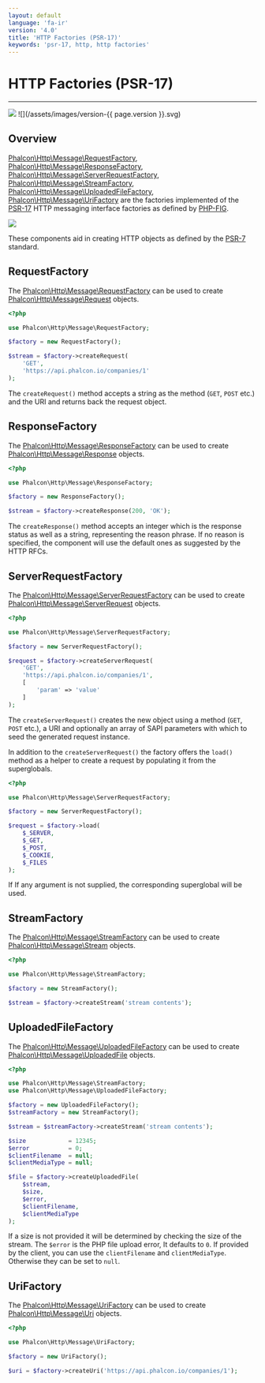 ```yaml
---
layout: default
language: 'fa-ir'
version: '4.0'
title: 'HTTP Factories (PSR-17)'
keywords: 'psr-17, http, http factories'
---
```


# HTTP Factories (PSR-17)

* * *

![](/assets/images/document-status-stable-success.svg) ![](/assets/images/version-{{ page.version }}.svg)

## Overview

[Phalcon\Http\Message\RequestFactory](api/phalcon_http#http-message-requestfactory), [Phalcon\Http\Message\ResponseFactory](api/phalcon_http#http-message-responsefactory), [Phalcon\Http\Message\ServerRequestFactory](api/phalcon_http#http-message-serverrequestfactory), [Phalcon\Http\Message\StreamFactory](api/phalcon_http#http-message-streamfactory), [Phalcon\Http\Message\UploadedFileFactory](api/phalcon_http#http-message-uploadedfilefactory), [Phalcon\Http\Message\UriFactory](api/phalcon_http#http-message-urifactory) are the factories implemented of the [PSR-17](https://www.php-fig.org/psr/psr-17/) HTTP messaging interface factories as defined by [PHP-FIG](https://www.php-fig.org/).

![](/assets/images/implements-psr--17-blue.svg)

These components aid in creating HTTP objects as defined by the [PSR-7](https://www.php-fig.org/psr/psr-7/) standard.

## RequestFactory

The [Phalcon\Http\Message\RequestFactory](api/phalcon_http#http-message-requestfactory) can be used to create [Phalcon\Http\Message\Request](api/phalcon_http#http-message-request) objects.

```php
<?php

use Phalcon\Http\Message\RequestFactory;

$factory = new RequestFactory();

$stream = $factory->createRequest(
    'GET', 
    'https://api.phalcon.io/companies/1'
);
```

The `createRequest()` method accepts a string as the method (`GET`, `POST` etc.) and the URI and returns back the request object.

## ResponseFactory

The [Phalcon\Http\Message\ResponseFactory](api/phalcon_http#http-message-responsefactory) can be used to create [Phalcon\Http\Message\Response](api/phalcon_http#http-message-response) objects.

```php
<?php

use Phalcon\Http\Message\ResponseFactory;

$factory = new ResponseFactory();

$stream = $factory->createResponse(200, 'OK');
```

The `createResponse()` method accepts an integer which is the response status as well as a string, representing the reason phrase. If no reason is specified, the component will use the default ones as suggested by the HTTP RFCs.

## ServerRequestFactory

The [Phalcon\Http\Message\ServerRequestFactory](api/phalcon_http#http-message-serverrequestfactory) can be used to create [Phalcon\Http\Message\ServerRequest](api/phalcon_http#http-message-serverrequest) objects.

```php
<?php

use Phalcon\Http\Message\ServerRequestFactory;

$factory = new ServerRequestFactory();

$request = $factory->createServerRequest(
    'GET', 
    'https://api.phalcon.io/companies/1',
    [
        'param' => 'value'
    ]
);
```

The `createServerRequest()` creates the new object using a method (`GET`, `POST` etc.), a URI and optionally an array of SAPI parameters with which to seed the generated request instance.

In addition to the `createServerRequest()` the factory offers the `load()` method as a helper to create a request by populating it from the superglobals.

```php
<?php

use Phalcon\Http\Message\ServerRequestFactory;

$factory = new ServerRequestFactory();

$request = $factory->load(
    $_SERVER,
    $_GET,
    $_POST,
    $_COOKIE,
    $_FILES
);
```

If If any argument is not supplied, the corresponding superglobal will be used.

## StreamFactory

The [Phalcon\Http\Message\StreamFactory](api/phalcon_http#http-message-streamfactory) can be used to create [Phalcon\Http\Message\Stream](api/phalcon_http#http-message-stream) objects.

```php
<?php

use Phalcon\Http\Message\StreamFactory;

$factory = new StreamFactory();

$stream = $factory->createStream('stream contents');
```

## UploadedFileFactory

The [Phalcon\Http\Message\UploadedFileFactory](api/phalcon_http#http-message-uploadedfilefactory) can be used to create [Phalcon\Http\Message\UploadedFile](api/phalcon_http#http-message-uploadedfile) objects.

```php
<?php

use Phalcon\Http\Message\StreamFactory;
use Phalcon\Http\Message\UploadedFileFactory;

$factory = new UploadedFileFactory();
$streamFactory = new StreamFactory();

$stream = $streamFactory->createStream('stream contents');

$size            = 12345;
$error           = 0;
$clientFilename  = null;
$clientMediaType = null;

$file = $factory->createUploadedFile(
    $stream,
    $size,
    $error,
    $clientFilename,
    $clientMediaType
);
```

If a size is not provided it will be determined by checking the size of the stream. The `$error` is the PHP file upload error, It defaults to `0`. If provided by the client, you can use the `clientFilename` and `clientMediaType`. Otherwise they can be set to `null`.

## UriFactory

The [Phalcon\Http\Message\UriFactory](api/phalcon_http#http-message-urifactory) can be used to create [Phalcon\Http\Message\Uri](api/phalcon_http#http-message-uri) objects.

```php
<?php

use Phalcon\Http\Message\UriFactory;

$factory = new UriFactory();

$uri = $factory->createUri('https://api.phalcon.io/companies/1');
```